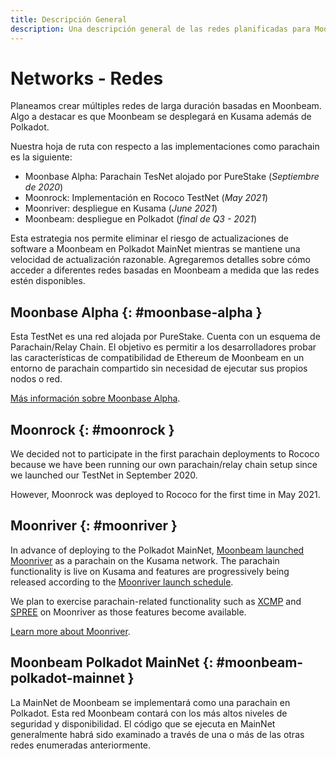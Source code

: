 ```yaml
---
title: Descripción General
description: Una descripción general de las redes planificadas para Moonbeam, una parachain de smart contract compatible con Ethereum en Polkadot.
---
```


# Networks - Redes

Planeamos crear múltiples redes de larga duración basadas en Moonbeam. Algo a destacar es que Moonbeam se desplegará en Kusama además de Polkadot.

Nuestra hoja de ruta con respecto a las implementaciones como parachain es la siguiente:

 - Moonbase Alpha: Parachain TesNet alojado por PureStake (_Septiembre de 2020_) 
 - Moonrock: Implementación en Rococo TestNet (_May 2021_)
 - Moonriver: despliegue en Kusama (_June 2021_)
 - Moonbeam: despliegue en Polkadot (_final de Q3 - 2021_)
 
Esta estrategia nos permite eliminar el riesgo de actualizaciones de software a Moonbeam en Polkadot MainNet mientras se mantiene una velocidad de actualización razonable. Agregaremos detalles sobre cómo acceder a diferentes redes basadas en Moonbeam a medida que las redes estén disponibles.

## Moonbase Alpha {: #moonbase-alpha } 

Esta TestNet es una red alojada por PureStake. Cuenta con un esquema de Parachain/Relay Chain. El objetivo es permitir a los desarrolladores probar las características de compatibilidad de Ethereum de Moonbeam en un entorno de parachain compartido sin necesidad de ejecutar sus propios nodos o red.

[Más información sobre Moonbase Alpha](/networks/testnet/).

## Moonrock {: #moonrock } 

We decided not to participate in the first parachain deployments to Rococo because we have been running our own parachain/relay chain setup since we launched our TestNet in September 2020.

However, Moonrock was deployed to Rococo for the first time in May 2021. 
## Moonriver {: #moonriver } 

In advance of deploying to the Polkadot MainNet, [Moonbeam launched Moonriver](https://moonbeam.network/announcements/moonriver-launch-kusama/) as a parachain on the Kusama network. The parachain functionality is live on Kusama and features are progressively being released according to the [Moonriver launch schedule](https://moonbeam.network/networks/moonriver/launch/). 

We plan to exercise parachain-related functionality such as [XCMP](https://wiki.polkadot.network/docs/learn-crosschain) and [SPREE](https://wiki.polkadot.network/docs/learn-spree) on Moonriver as those features become available.

[Learn more about Moonriver](/networks/moonriver/).

## Moonbeam Polkadot MainNet {: #moonbeam-polkadot-mainnet } 

La MainNet de Moonbeam se implementará como una parachain en Polkadot. Esta red Moonbeam contará con los más altos niveles de seguridad y disponibilidad. El código que se ejecuta en MainNet generalmente habrá sido examinado a través de una o más de las otras redes enumeradas anteriormente.
